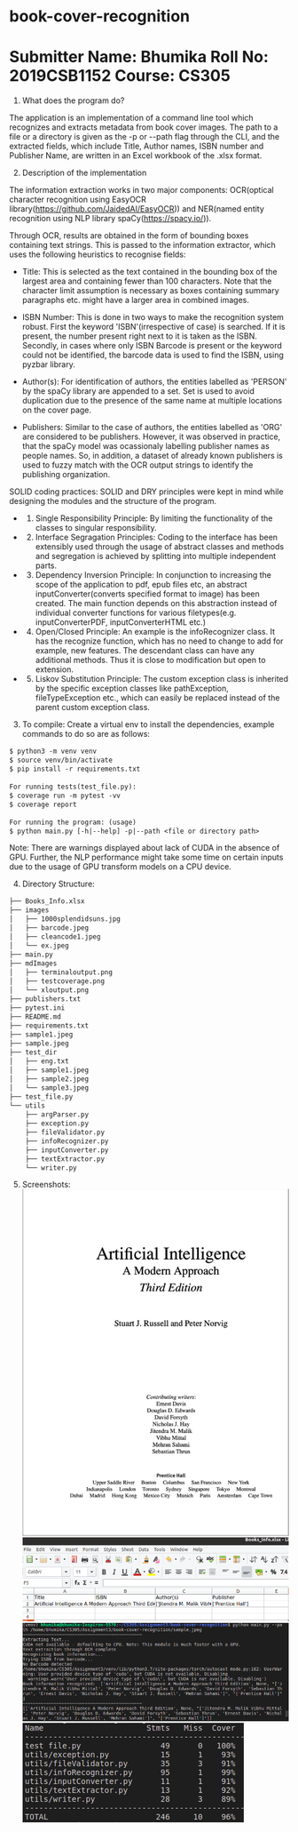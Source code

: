 # book-cover-recognition

Submitter Name: Bhumika
Roll No: 2019CSB1152
Course: CS305
===============================================

1. What does the program do?

The application is an implementation of a command line tool which recognizes and extracts metadata from book cover images. The path to a file or a directory is given as the -p or --path flag through the CLI, and the extracted fields, which include Title, Author names, ISBN number and Publisher Name, are written in an Excel workbook of the .xlsx format.

2. Description of the implementation

The information extraction works in two major components: OCR(optical character recognition using EasyOCR library(https://github.com/JaidedAI/EasyOCR)) and NER(named entity recognition using NLP library spaCy(https://spacy.io/)).

Through OCR, results are obtained in the form of bounding boxes containing text strings. This is passed to the information extractor, which uses the following heuristics to recognise fields:

- Title: This is selected as the text contained in the bounding box of the largest area and containing fewer than 100 characters. Note that the character limit assumption is necessary as boxes containing summary paragraphs etc. might have a larger area in combined images.

- ISBN Number: This is done in two ways to make the recognition system robust. First the keyword 'ISBN'(irrespective of case) is searched. If it is present, the number present right next to it is taken as the ISBN.
Secondly, in cases where only ISBN Barcode is present or the keyword could not be identified, the barcode data is used to find the ISBN, using pyzbar library.

- Author(s): For identification of authors, the entities labelled as 'PERSON' by the spaCy library are appended to a set. Set is used to avoid duplication due to the presence of the same name at multiple locations on the cover page.

- Publishers: Similar to the case of authors, the entities labelled as 'ORG' are considered to be publishers. However, it was observed in practice, that the spaCy model was ocassionaly labelling publisher names as people names. So, in addition, a dataset of already known publishers is used to fuzzy match with the OCR output strings to identify the publishing organization.

SOLID coding practices:
SOLID and DRY principles were kept in mind while designing the modules and the structure of the program.
- 1. Single Responsibility Principle: By limiting the functionality of the classes to singular responsibility.
- 2. Interface Segragation Principles: Coding to the interface has been extensibly used through the usage of abstract classes and methods and segregation is achieved by splitting into multiple independent parts.
- 3. Dependency Inversion Principle: In conjunction to increasing the scope of the application to pdf, epub files etc, an abstract inputConverter(converts specified format to image) has been created. The main function depends on this abstraction instead of individual converter functions for various filetypes(e.g. inputConverterPDF, inputConverterHTML etc.)
- 4. Open/Closed Principle: An example is the infoRecognizer class. It has the recognize function, which has no need to change to add for example, new features. The descendant class can have any additional methods. Thus it is close to modification but open to extension.
- 5. Liskov Substitution Principle: The custom exception class is inherited by the specific exception classes like pathException, fileTypeException etc., which can easily be replaced instead of the parent custom exception class.


3. To compile:
Create a virtual env to install the dependencies, example commands to do so are as follows:
```
$ python3 -m venv venv
$ source venv/bin/activate
$ pip install -r requirements.txt

For running tests(test_file.py):
$ coverage run -m pytest -vv
$ coverage report

For running the program: (usage)
$ python main.py [-h|--help] -p|--path <file or directory path>
```
Note: 
There are warnings displayed about lack of CUDA in the absence of GPU. Further, the NLP performance might take some time on certain inputs due to the usage of GPU transform models on a CPU device.

4. Directory Structure:

```.
├── Books_Info.xlsx
├── images
│   ├── 1000splendidsuns.jpg
│   ├── barcode.jpeg
│   ├── cleancode1.jpeg
│   └── ex.jpeg
├── main.py
├── mdImages
│   ├── terminaloutput.png
│   ├── testcoverage.png
│   └── xloutput.png
├── publishers.txt
├── pytest.ini
├── README.md
├── requirements.txt
├── sample1.jpeg
├── sample.jpeg
├── test_dir
│   ├── eng.txt
│   ├── sample1.jpeg
│   ├── sample2.jpeg
│   └── sample3.jpeg
├── test_file.py
└── utils
    ├── argParser.py
    ├── exception.py
    ├── fileValidator.py
    ├── infoRecognizer.py
    ├── inputConverter.py
    ├── textExtractor.py
    └── writer.py
```


5. Screenshots:
![sample input image](./sample.jpeg "Input Image")
![excel output](./mdImages/xloutput.png "Writes output in .xlsx format")
![terminal output](./mdImages/terminaloutput.png "Terminal")
![test coverage 96%](./mdImages/testcoverage.png "Overall test coverage")

